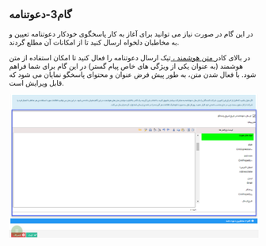 ﻿## گام3-دعوتنامه

در این گام در صورت نیاز می توانید برای آغاز به کار پاسخگوی خودکار دعوتنامه تعیین و به مخاطبان دلخواه ارسال کنید تا از امکانات آن مطلع گردند.

در بالای کادر[ متن هوشمند ، ](https://github.com/1stco/PayamGostarDocs/blob/master/help%202.5.4/Marketing/matn-hoshmand/matn-hoshmand.md)تیک ارسال دعوتنامه را فعال کنید تا امکان استفاده از متن هوشمند (به عنوان یکی از ویژگی های خاص پیام گستر) در این گام برای شما فراهم شود. با فعال شدن متن، به طور پیش فرض عنوان و محتوای پاسخگو نمایان می شود که قابل ویرایش است.

![](advertising-sendingautoanswer-thirdstep.png)


